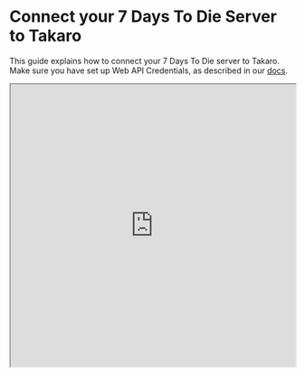 # Connect your 7 Days To Die Server to Takaro

This guide explains how to connect your 7 Days To Die server to Takaro. Make sure you have set up Web API Credentials, as described in our [docs](https://docs.takaro.io/games/7d2d).

<iframe
  className="aspect-video w-full"
  src="https://www.youtube.com/embed/W-aPgEVmBBg"
  allow="accelerometer; autoplay; clipboard-write; encrypted-media; gyroscope; picture-in-picture"
  width="100%"
  height="500px"
  allowFullScreen
/>

  
## Step 1 Navigate to Game Servers

Locate the Game Servers section within the Takaro platform. This is the starting point to connect your game server.

  

![](https://layerpath-recording-prod.s3-accelerate.amazonaws.com/clyr0pthc0008ju0cpgk6zvy7/clysuoob300ajjx0czpsckqp1/clyu5i5pj000j356ogsv6hbiu-annotated.png)  
  

## Step 2 Click on the Add Server Button

Press the 'Add Server' button to start the process of adding a new game server to Takaro.

  

![](https://layerpath-recording-prod.s3-accelerate.amazonaws.com/clyr0pthc0008ju0cpgk6zvy7/clysuoob300ajjx0czpsckqp1/clyu5hc640009356ohb7gm6oq-annotated.png)  
  

## Step 3 Enter Server Name

In the designated field, enter the name you wish to give your 7 Days To Die server.

  

![](https://layerpath-recording-prod.s3-accelerate.amazonaws.com/clyr0pthc0008ju0cpgk6zvy7/clysuoob300ajjx0czpsckqp1/clyu5hi6x000b356omzh13xhk-annotated.png)  
  

## Step 4 Select Game server

Choose the type of server from the available options. Ensure you select '7 Days to Die' from the list. Note that Takaro will be expanding its supported games in the future.

  

![](https://layerpath-recording-prod.s3-accelerate.amazonaws.com/clyr0pthc0008ju0cpgk6zvy7/clysuoob300ajjx0czpsckqp1/clyu5hkn0000d356o3s3box1l-annotated.png)  
  

## Step 5 Enter Server IP

Fill in the server IP address and port number where your 7 Days To Die server is hosted.

  

![](https://layerpath-recording-prod.s3-accelerate.amazonaws.com/clyr0pthc0008ju0cpgk6zvy7/clysuoob300ajjx0czpsckqp1/clyu5hn2t000e356orxmdyl8m-annotated.png)  
  

## Step 6 Enter Admin user and admin token

  

![](https://layerpath-recording-prod.s3-accelerate.amazonaws.com/clyr0pthc0008ju0cpgk6zvy7/clysuoob300ajjx0czpsckqp1/clyu5ho9g000f356o0vcggk5g-annotated.png)  
  

## Step 7 Select the right server settings

Check the 'Use TLS' option if you have configured TLS on your game server. TLS ensures encrypted communications.

Enable the 'Use CPM' checkbox if your server is using the CPM mod.

Select the 'Use V1' option if your server is running an experimental version.

  

![](https://layerpath-recording-prod.s3-accelerate.amazonaws.com/clyr0pthc0008ju0cpgk6zvy7/clysuoob300ajjx0czpsckqp1/clyu5hqy3000g356o46zi3mfx-annotated.png)  
  

## Step 8 Click Test connection button

If you have filled in the correct information, your server will be added to Takaro.

  

![](https://layerpath-recording-prod.s3-accelerate.amazonaws.com/clyr0pthc0008ju0cpgk6zvy7/clysuoob300ajjx0czpsckqp1/clyu5hu4r000h356o8mwx1m93-annotated.png)

